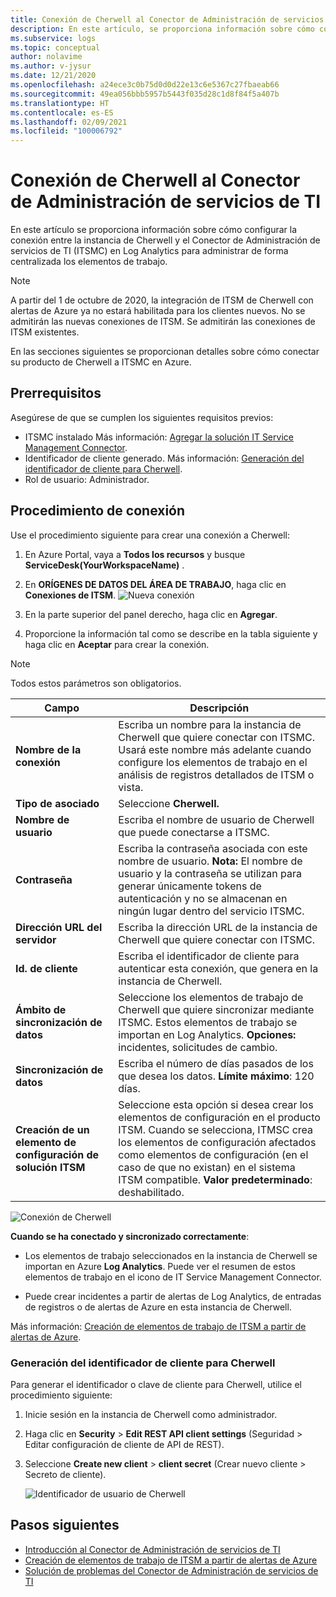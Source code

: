 ```yaml
---
title: Conexión de Cherwell al Conector de Administración de servicios de TI
description: En este artículo, se proporciona información sobre cómo conectar Cherwell al Conector de Administración de servicios de TI (ITSMC) en Azure Monitor para supervisar y administrar de forma centralizada los elementos de trabajo de ITSM.
ms.subservice: logs
ms.topic: conceptual
author: nolavime
ms.author: v-jysur
ms.date: 12/21/2020
ms.openlocfilehash: a24ece3c0b75d0d0d22e13c6e5367c27fbaeab66
ms.sourcegitcommit: 49ea056bbb5957b5443f035d28c1d8f84f5a407b
ms.translationtype: HT
ms.contentlocale: es-ES
ms.lasthandoff: 02/09/2021
ms.locfileid: "100006792"
---
```

# <a name="connect-cherwell-with-it-service-management-connector"></a>Conexión de Cherwell al Conector de Administración de servicios de TI

En este artículo se proporciona información sobre cómo configurar la conexión entre la instancia de Cherwell y el Conector de Administración de servicios de TI (ITSMC) en Log Analytics para administrar de forma centralizada los elementos de trabajo.

> [!NOTE]
> A partir del 1 de octubre de 2020, la integración de ITSM de Cherwell con alertas de Azure ya no estará habilitada para los clientes nuevos. No se admitirán las nuevas conexiones de ITSM.
> Se admitirán las conexiones de ITSM existentes.

En las secciones siguientes se proporcionan detalles sobre cómo conectar su producto de Cherwell a ITSMC en Azure.

## <a name="prerequisites"></a>Prerrequisitos

Asegúrese de que se cumplen los siguientes requisitos previos:

- ITSMC instalado Más información: [Agregar la solución IT Service Management Connector](./itsmc-definition.md#add-it-service-management-connector).
- Identificador de cliente generado. Más información: [Generación del identificador de cliente para Cherwell](#generate-client-id-for-cherwell).
- Rol de usuario:  Administrador.

## <a name="connection-procedure"></a>Procedimiento de conexión

Use el procedimiento siguiente para crear una conexión a Cherwell:

1. En Azure Portal, vaya a **Todos los recursos** y busque **ServiceDesk(YourWorkspaceName)** .

2. En **ORÍGENES DE DATOS DEL ÁREA DE TRABAJO**, haga clic en **Conexiones de ITSM**.
    ![Nueva conexión](media/itsmc-connections/add-new-itsm-connection.png)

3. En la parte superior del panel derecho, haga clic en **Agregar**.

4. Proporcione la información tal como se describe en la tabla siguiente y haga clic en **Aceptar** para crear la conexión.

> [!NOTE]
> Todos estos parámetros son obligatorios.

| **Campo** | **Descripción** |
| --- | --- |
| **Nombre de la conexión**   | Escriba un nombre para la instancia de Cherwell que quiere conectar con ITSMC.  Usará este nombre más adelante cuando configure los elementos de trabajo en el análisis de registros detallados de ITSM o vista. |
| **Tipo de asociado**   | Seleccione **Cherwell.** |
| **Nombre de usuario**   | Escriba el nombre de usuario de Cherwell que puede conectarse a ITSMC. |
| **Contraseña**   | Escriba la contraseña asociada con este nombre de usuario. **Nota:** El nombre de usuario y la contraseña se utilizan para generar únicamente tokens de autenticación y no se almacenan en ningún lugar dentro del servicio ITSMC.|
| **Dirección URL del servidor**   | Escriba la dirección URL de la instancia de Cherwell que quiere conectar con ITSMC. |
| **Id. de cliente**   | Escriba el identificador de cliente para autenticar esta conexión, que genera en la instancia de Cherwell.   |
| **Ámbito de sincronización de datos**   | Seleccione los elementos de trabajo de Cherwell que quiere sincronizar mediante ITSMC.  Estos elementos de trabajo se importan en Log Analytics.   **Opciones:**  incidentes, solicitudes de cambio. |
| **Sincronización de datos** | Escriba el número de días pasados de los que desea los datos. **Límite máximo**: 120 días. |
| **Creación de un elemento de configuración de solución ITSM** | Seleccione esta opción si desea crear los elementos de configuración en el producto ITSM. Cuando se selecciona, ITMSC crea los elementos de configuración afectados como elementos de configuración (en el caso de que no existan) en el sistema ITSM compatible. **Valor predeterminado**: deshabilitado. |

![Conexión de Cherwell](media/itsmc-connections/itsm-connections-cherwell-latest.png)

**Cuando se ha conectado y sincronizado correctamente**:

- Los elementos de trabajo seleccionados en la instancia de Cherwell se importan en Azure **Log Analytics**. Puede ver el resumen de estos elementos de trabajo en el icono de IT Service Management Connector.

- Puede crear incidentes a partir de alertas de Log Analytics, de entradas de registros o de alertas de Azure en esta instancia de Cherwell.

Más información: [Creación de elementos de trabajo de ITSM a partir de alertas de Azure](./itsmc-definition.md#create-itsm-work-items-from-azure-alerts).

### <a name="generate-client-id-for-cherwell"></a>Generación del identificador de cliente para Cherwell

Para generar el identificador o clave de cliente para Cherwell, utilice el procedimiento siguiente:

1. Inicie sesión en la instancia de Cherwell como administrador.
2. Haga clic en **Security** > **Edit REST API client settings** (Seguridad > Editar configuración de cliente de API de REST).
3. Seleccione **Create new client** > **client secret** (Crear nuevo cliente > Secreto de cliente).

    ![Identificador de usuario de Cherwell](media/itsmc-connections/itsmc-cherwell-client-id.png)

## <a name="next-steps"></a>Pasos siguientes

* [Introducción al Conector de Administración de servicios de TI](itsmc-overview.md)
* [Creación de elementos de trabajo de ITSM a partir de alertas de Azure](./itsmc-definition.md#create-itsm-work-items-from-azure-alerts)
* [Solución de problemas del Conector de Administración de servicios de TI](./itsmc-resync-servicenow.md)